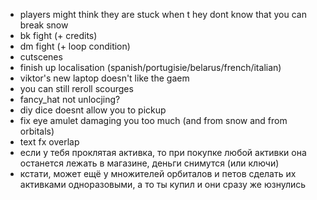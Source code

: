 * players might think they are stuck when t hey dont know that you can break snow
* bk fight (+ credits)
* dm fight (+ loop condition)
* cutscenes
* finish up localisation (spanish/portugisie/belarus/french/italian)
* viktor's new laptop doesn't like the gaem
* you can still reroll scourges
* fancy_hat not unlocjing? 
* diy dice doesnt allow you to pickup
* fix eye amulet damaging you too much (and from snow and from orbitals)
* text fx overlap
* если у тебя проклятая активка, то при покупке любой активки она останется лежать в магазине, деньги снимутся (или ключи)
* кстати, может ещё у множителей орбиталов и петов сделать их активками одноразовыми, а то ты купил и они сразу же юзнулись